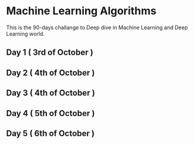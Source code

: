 # Machine Learning Algorithms 
This is the 90-days challange to Deep dive in Machine Learning and Deep Learning world.

## Day 1 ( 3rd of October )
## Day 2 ( 4th of October )
## Day 3 ( 4th of October )
## Day 4 ( 5th of October )
## Day 5 ( 6th of October )
